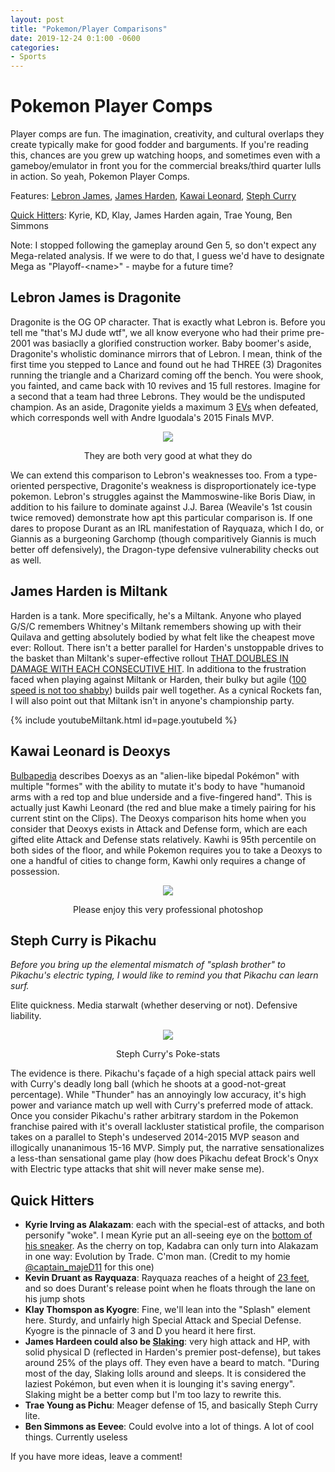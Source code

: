 ```yaml
---
layout: post
title: "Pokemon/Player Comparisons"
date: 2019-12-24 0:1:00 -0600
categories:
- Sports
---
```


# Pokemon Player Comps
Player comps are fun. The imagination, creativity, and cultural overlaps they create typically make for good fodder and barguments.
If you're reading this, chances are you grew up watching hoops, and sometimes even with a gameboy/emulator in front you for the commercial breaks/third quarter lulls in action. So yeah, Pokemon Player Comps.

Features: [Lebron James](#lebron-james-is-dragonite), [James Harden](#james-harden-is-miltank), [Kawai Leonard](#kawai-leonard-is-deoxys), [Steph Curry](#steph-curry-is-pikachu)

[Quick Hitters](#quick-hitters): Kyrie, KD, Klay, James Harden again, Trae Young, Ben Simmons

Note: I stopped following the gameplay around Gen 5, so don't expect any Mega-related analysis. If we were to do that, I guess we'd have to designate Mega as "Playoff-\<name>" - maybe for a future time?

## Lebron James is Dragonite
Dragonite is the OG OP character. That is exactly what Lebron is. Before you tell me "that's MJ dude wtf", we all know everyone who had their prime pre-2001 was basiaclly a glorified construction worker. Baby boomer's aside, Dragonite's wholistic dominance mirrors that of Lebron. I mean, think of the first time you stepped to Lance and found out he had THREE (3) Dragonites running the triangle and a Charizard coming off the bench. You were shook, you fainted, and came back with 10 revives and 15 full restores. Imagine for a second that a team had three Lebrons. They would be the undisputed champion. As an aside, Dragonite yields a maximum 3 [EVs](https://bulbapedia.bulbagarden.net/wiki/Effort_values#Modern_system) when defeated, which corresponds well with Andre Iguodala's 2015 Finals MVP.

<div style="text-align:center">
    <img src="https://www.dropbox.com/s/5q599t4zlsqoj2q/Screen%20Shot%202019-12-24%20at%204.56.04%20PM.png?dl=1"/>
    <p>They are both very good at what they do</p>
</div>

We can extend this comparison to Lebron's weaknesses too. From a type-oriented perspective, Dragonite's weakness is disproportionately ice-type pokemon. Lebron's struggles against the Mammoswine-like Boris Diaw, in addition to his failure to dominate against J.J. Barea  (Weavile's 1st cousin twice removed) demonstrate how apt this particular comparison is. If one dares to propose Durant as an IRL manifestation of Rayquaza, which I do, or Giannis as a burgeoning Garchomp (though comparitively Giannis is much better off defensively), the Dragon-type defensive vulnerability checks out as well.

## James Harden is Miltank
Harden is a tank. More specifically, he's a Miltank. Anyone who played G/S/C remembers Whitney's Miltank remembers showing up with their Quilava and getting absolutely bodied by what felt like the cheapest move ever: Rollout. There isn't a better parallel for Harden's unstoppable drives to the basket than Miltank's super-effective rollout [THAT DOUBLES IN DAMAGE WITH EACH CONSECUTIVE HIT](https://bulbapedia.bulbagarden.net/wiki/Rollout_(move)#Effect). In additiona to the frustration faced when playing against Miltank or Harden, their bulky but agile ([100 speed is not too shabby](https://bulbapedia.bulbagarden.net/wiki/Miltank_(Pok%C3%A9mon)#Base_stats)) builds pair well together. As a cynical Rockets fan, I will also point out that Miltank isn't in anyone's championship party.

{% include youtubeMiltank.html id=page.youtubeId %}

## Kawai Leonard is Deoxys
[Bulbapedia](https://bulbapedia.bulbagarden.net/wiki/Deoxys_(Pok%C3%A9mon)#Biology) describes Doexys as an "alien-like bipedal Pokémon" with multiple "formes" with the ability to mutate it's body to have "humanoid arms with a red top and blue underside and a five-fingered hand". This is actually just Kawhi Leonard (the red and blue make a timely pairing for his current stint on the Clips). The Deoxys comparison hits home when you consider that Deoxys exists in Attack and Defense form, which are each gifted elite Attack and Defense stats relatively. Kawhi is 95th percentile on both sides of the floor, and while Pokemon requires you to take a Deoxys to one a handful of cities to change form, Kawhi only requires a change of possession.

<div style="text-align:center">
    <img src="https://www.dropbox.com/s/2oljteu1iuqyh9h/Screen%20Shot%202019-12-24%20at%205.25.36%20PM.png?dl=1"/>
    <p>Please enjoy this very professional photoshop</p>
</div>

## Steph Curry is Pikachu
*Before you bring up the elemental
mismatch of "splash brother" to Pikachu's electric typing, I would like to remind you that Pikachu can learn surf.*

Elite quickness. Media starwalt (whether deserving or not). Defensive liability.
<div style="text-align:center">
    <img src="https://www.dropbox.com/s/o0nio62ydejy6xe/Screen%20Shot%202019-12-24%20at%204.59.24%20PM.png?dl=1">
    <p>Steph Curry's Poke-stats</p>
</div>

The evidence is there.  Pikachu's façade of a high special attack
pairs well with Curry's deadly long ball (which he shoots at a good-not-great percentage). While "Thunder" has an annoyingly low accuracy, it's high power and variance match up well with Curry's
preferred mode of attack. Once you consider Pikachu's rather arbitrary stardom in the Pokemon franchise paired with it's overall lackluster statistical profile,
the comparison takes on a parallel to Steph's undeserved 2014-2015 MVP season and illogically unananimous 15-16 MVP. Simply put, the narrative sensationalizes
a less-than sensational game play (how does Pikachu defeat Brock's Onyx with Electric type attacks that shit will never make sense me).

## Quick Hitters
* **Kyrie Irving as Alakazam**: each with the special-est of attacks, and both personify "woke". I mean Kyrie put an all-seeing eye on the [bottom of his sneaker](https://images.solecollector.com/complex/images/c_crop,h_1050,w_1867,x_48,y_223/c_fill,dpr_2.0,f_auto,fl_lossy,q_auto,w_680/lxvsblzulpplfos31v4w/nike-kyrie-6-jet-black-release-date-bq4630-001-sole). As the cherry on top, Kadabra can only turn into Alakazam in one way: Evolution by Trade. C'mon man. (Credit to my homie [@captain_majeD11](https://twitter.com/captain_majeD11) for this one)
* **Kevin Druant as Rayquaza**: Rayquaza reaches of a height of [23 feet](https://bulbapedia.bulbagarden.net/wiki/Rayquaza_(Pok%C3%A9mon)), and so does Durant's release point when he floats through the lane on his jump shots
* **Klay Thomspon as Kyogre**: Fine, we'll lean into the "Splash" element here. Sturdy, and unfairly high Special Attack and Special Defense. Kyogre is the pinnacle of 3 and D you heard it here first.
* **James Hardeen could also be [Slaking](https://bulbapedia.bulbagarden.net/wiki/Slaking_(Pok%C3%A9mon)#Base_stats)**: very high attack and HP, with solid physical D (reflected in Harden's premier post-defense), but takes around 25% of the plays off. They even have a beard to match. "During most of the day, Slaking lolls around and sleeps. It is considered the laziest Pokémon, but even when it is lounging it's saving energy". Slaking might be a better comp but I'm too lazy to rewrite this.
* **Trae Young as Pichu**: Meager defense of 15, and basically Steph Curry lite.
* **Ben Simmons as Eevee**: Could evolve into a lot of things. A lot of cool things. Currently useless

If you have more ideas, leave a comment!

